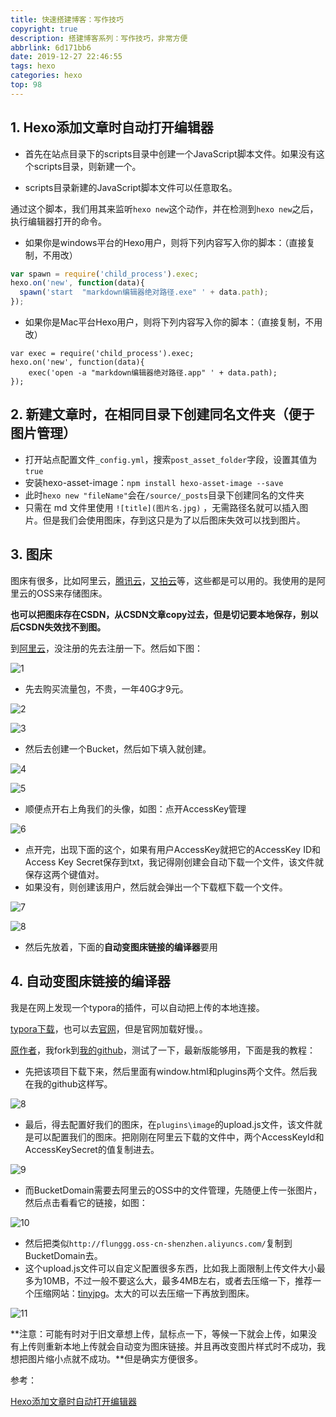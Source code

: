 ```yaml
---
title: 快速搭建博客：写作技巧
copyright: true
description: 搭建博客系列：写作技巧，非常方便
abbrlink: 6d171bb6
date: 2019-12-27 22:46:55
tags: hexo
categories: hexo
top: 98
---
```


## 1. Hexo添加文章时自动打开编辑器

- 首先在站点目录下的scripts目录中创建一个JavaScript脚本文件。如果没有这个scripts目录，则新建一个。

- scripts目录新建的JavaScript脚本文件可以任意取名。



通过这个脚本，我们用其来监听`hexo new`这个动作，并在检测到`hexo new`之后，执行编辑器打开的命令。

- 如果你是windows平台的Hexo用户，则将下列内容写入你的脚本：（直接复制，不用改）



```js
var spawn = require('child_process').exec;
hexo.on('new', function(data){
  spawn('start  "markdown编辑器绝对路径.exe" ' + data.path);
});

```



- 如果你是Mac平台Hexo用户，则将下列内容写入你的脚本：（直接复制，不用改）



```
var exec = require('child_process').exec;
hexo.on('new', function(data){
    exec('open -a "markdown编辑器绝对路径.app" ' + data.path);
});
```



## 2. 新建文章时，在相同目录下创建同名文件夹（便于图片管理）

- 打开站点配置文件`_config.yml`，搜索`post_asset_folder`字段，设置其值为`true`
- 安装hexo-asset-image：`npm install hexo-asset-image --save`
- 此时`hexo new "fileName"`会在`/source/_posts`目录下创建同名的文件夹
- 只需在 md 文件里使用 `![title](图片名.jpg)` ，无需路径名就可以插入图片。但是我们会使用图床，存到这只是为了以后图床失效可以找到图片。



## 3. 图床

图床有很多，比如阿里云，[腾讯云](https://cloud.tencent.com/)，[又拍云](https://www.upyun.com/)等，这些都是可以用的。我使用的是阿里云的OSS来存储图床。

**也可以把图床存在CSDN，从CSDN文章copy过去，但是切记要本地保存，别以后CSDN失效找不到图。**

到[阿里云](https://oss.console.aliyun.com/)，没注册的先去注册一下。然后如下图：

![1](http://flunggg.oss-cn-shenzhen.aliyuncs.com/hexoImg/2019122811/20191228114909-744979.png)

- 先去购买流量包，不贵，一年40G才9元。



![2](http://flunggg.oss-cn-shenzhen.aliyuncs.com/hexoImg/2019122811/20191228115059-750472.png)

![3](http://flunggg.oss-cn-shenzhen.aliyuncs.com/hexoImg/2019122811/20191228115107-460467.png)

- 然后去创建一个Bucket，然后如下填入就创建。



![4](http://flunggg.oss-cn-shenzhen.aliyuncs.com/hexoImg/2019122811/20191228115459-452228.png)

![5](http://flunggg.oss-cn-shenzhen.aliyuncs.com/hexoImg/2019122811/20191228115509-645533.png)

- 顺便点开右上角我们的头像，如图：点开AccessKey管理



![6](http://flunggg.oss-cn-shenzhen.aliyuncs.com/hexoImg/2019122811/20191228115910-637021.png)



- 点开完，出现下面的这个，如果有用户AccessKey就把它的AccessKey ID和Access Key Secret保存到txt，我记得刚创建会自动下载一个文件，该文件就保存这两个键值对。
- 如果没有，则创建该用户，然后就会弹出一个下载框下载一个文件。



![7](http://flunggg.oss-cn-shenzhen.aliyuncs.com/hexoImg/2019122812/20191228120208-577925.png)

![8](http://flunggg.oss-cn-shenzhen.aliyuncs.com/hexoImg/20200113/20200113174134-81243.png)

- 然后先放着，下面的**自动变图床链接的编译器**要用





## 4. 自动变图床链接的编译器

我是在网上发现一个typora的插件，可以自动把上传的本地连接。

[typora下载](https://www.lanzous.com/i8brcxg)，也可以去[官网](https://typora.io/)，但是官网加载好慢。。

[原作者](https://github.com/Thobian/typora-plugins-win-img)，我fork到[我的github](https://github.com/magicflung/typora-plugins-win-img)，测试了一下，最新版能够用，下面是我的教程：

- 先把该项目下载下来，然后里面有window.html和plugins两个文件。然后我在我的github这样写。



![8](http://flunggg.oss-cn-shenzhen.aliyuncs.com/hexoImg/2019122812/20191228122715-350912.png)

- 最后，得去配置好我们的图床，在`plugins\image`的upload.js文件，该文件就是可以配置我们的图床。把刚刚在阿里云下载的文件中，两个AccessKeyId和AccessKeySecret的值复制进去。



![9](http://flunggg.oss-cn-shenzhen.aliyuncs.com/hexoImg/2019122812/20191228121525-979618.png)

- 而BucketDomain需要去阿里云的OSS中的文件管理，先随便上传一张图片，然后点击看看它的链接，如图：



![10](http://flunggg.oss-cn-shenzhen.aliyuncs.com/hexoImg/2019122812/20191228121712-240809.png)

- 然后把类似`http://flunggg.oss-cn-shenzhen.aliyuncs.com/`复制到BucketDomain去。
- 这个upload.js文件可以自定义配置很多东西，比如我上面限制上传文件大小最多为10MB，不过一般不要这么大，最多4MB左右，或者去压缩一下，推荐一个压缩网站：[tinyjpg](https://tinyjpg.com/)。太大的可以去压缩一下再放到图床。



![11](http://flunggg.oss-cn-shenzhen.aliyuncs.com/hexoImg/20200113/20200113174421-292473.png)



**注意：可能有时对于旧文章想上传，鼠标点一下，等候一下就会上传，如果没有上传则重新本地上传就会自动变为图床链接。并且再改变图片样式时不成功，我想把图片缩小点就不成功。**但是确实方便很多。

参考：

[Hexo添加文章时自动打开编辑器](https://blog.csdn.net/weixin_39345384/article/details/80785373)

